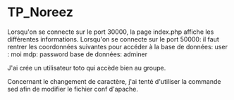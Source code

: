 # TP_Noreez

Lorsqu'on se connecte sur le port 30000, la page index.php affiche les différentes informations.
Lorsqu'on se connecte sur le port 50000: il faut rentrer les coordonnées suivantes pour accéder à la base de données:
user : moi
mdp: password 
base de données: adminer 

J'ai crée un utilisateur toto qui accède bien au groupe.

Concernant le changement de caractère, j'ai tenté d'utiliser la commande sed afin de modifier le fichier conf d'apache.
